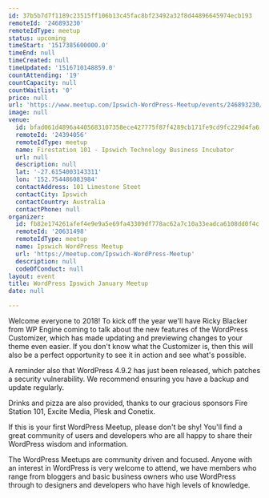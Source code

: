 ```yaml
---
id: 37b5b7d7f1189c23515ff106b13c45fac8bf23492a32f8d44896645974ecb193
remoteId: '246893230'
remoteIdType: meetup
status: upcoming
timeStart: '1517385600000.0'
timeEnd: null
timeCreated: null
timeUpdated: '1516710148859.0'
countAttending: '19'
countCapacity: null
countWaitlist: '0'
price: null
url: 'https://www.meetup.com/Ipswich-WordPress-Meetup/events/246893230/'
image: null
venue:
  id: bfad061d4896a4405683107358ece427775f87f4289cb171fe9cd9fc229d4fa6
  remoteId: '24394056'
  remoteIdType: meetup
  name: Firestation 101 - Ipswich Technology Business Incubator
  url: null
  description: null
  lat: '-27.6154003143311'
  lon: '152.754486083984'
  contactAddress: 101 Limestone Steet
  contactCity: Ipswich
  contactCountry: Australia
  contactPhone: null
organizer:
  id: fb82e174261afef4e9e9a5e69fa43309df778ac62a7c10a33eadca6108dd0f4c
  remoteId: '20631498'
  remoteIdType: meetup
  name: Ipswich WordPress Meetup
  url: 'https://meetup.com/Ipswich-WordPress-Meetup'
  description: null
  codeOfConduct: null
layout: event
title: WordPress Ipswich January Meetup
date: null

---
```

<p>Welcome everyone to 2018! To kick off the year we'll have Ricky Blacker from WP Engine coming to talk about the new features of the WordPress Customizer, which has made updating and previewing changes to your theme even easier. If you don't know what the Customizer is, then this will also be a perfect opportunity to see it in action and see what's possible.</p> <p>A reminder also that WordPress 4.9.2 has just been released, which patches a security vulnerability. We recommend ensuring you have a backup and update regularly.</p> <p>Drinks and pizza are also provided, thanks to our gracious sponsors Fire Station 101, Excite Media, Plesk and Conetix.</p> <p>If this is your first WordPress Meetup, please don't be shy! You'll find a great community of users and developers who are all happy to share their WordPress wisdom and information.</p> <p>The WordPress Meetups are community driven and focused. Anyone with an interest in WordPress is very welcome to attend, we have members who range from bloggers and basic business owners who use WordPress through to designers and developers who have high levels of knowledge.</p> 

